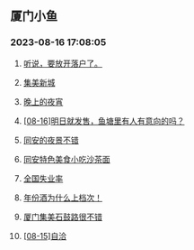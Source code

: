 ## 厦门小鱼 
### 2023-08-16 17:08:05

1. [听说，要放开落户了。](http://bbs.xmfish.com/read-htm-tid-18054658.html)

2. [集美新城](http://bbs.xmfish.com/read-htm-tid-18054682.html)

3. [晚上的夜宵](http://bbs.xmfish.com/read-htm-tid-18054649.html)

4. [[08-16]明日就发售，鱼塘里有人有意向的吗？](http://bbs.xmfish.com/read-htm-tid-18054866.html)

5. [同安的夜景不错](http://bbs.xmfish.com/read-htm-tid-18054657.html)

6. [同安特色美食小吃沙茶面](http://bbs.xmfish.com/read-htm-tid-18054741.html)

7. [全国失业率](http://bbs.xmfish.com/read-htm-tid-18054687.html)

8. [年份酒为什么上档次！](http://bbs.xmfish.com/read-htm-tid-18054710.html)

9. [厦门集美石鼓路很不错](http://bbs.xmfish.com/read-htm-tid-18054883.html)

10. [[08-15]自洽](http://bbs.xmfish.com/read-htm-tid-18054544.html)

